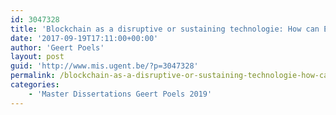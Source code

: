 ```yaml
---
id: 3047328
title: 'Blockchain as a disruptive or sustaining technologie: How can Enterprise Modelling help in analysing the impact of blockchain on business and operating models? (Fekri Darkaoui Dahou)'
date: '2017-09-19T17:11:00+00:00'
author: 'Geert Poels'
layout: post
guid: 'http://www.mis.ugent.be/?p=3047328'
permalink: /blockchain-as-a-disruptive-or-sustaining-technologie-how-can-enterprise-modelling-help-in-analysing-the-impact-of-blockchain-on-business-and-operating-models-fekri-darkaoui-dahou/
categories:
    - 'Master Dissertations Geert Poels 2019'
---
```


